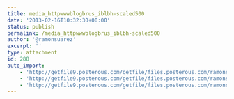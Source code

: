 ```yaml
---
title: media_httpwwwblogbrus_iblbh-scaled500
date: '2013-02-16T10:32:30+00:00'
status: publish
permalink: /media_httpwwwblogbrus_iblbh-scaled500
author: '@ramonsuarez'
excerpt: ''
type: attachment
id: 288
auto_import:
    - 'http://getfile9.posterous.com/getfile/files.posterous.com/ramonsuarez/rbjFylurgfqyCiDpJDcBtIpncyybbsqfsslCczxewGajxhEjtnlErwEkuawy/media_httpwwwblogbrus_iblBH.png.scaled500.png'
    - 'http://getfile9.posterous.com/getfile/files.posterous.com/ramonsuarez/rbjFylurgfqyCiDpJDcBtIpncyybbsqfsslCczxewGajxhEjtnlErwEkuawy/media_httpwwwblogbrus_iblBH.png.scaled500.png'
    - 'http://getfile9.posterous.com/getfile/files.posterous.com/ramonsuarez/rbjFylurgfqyCiDpJDcBtIpncyybbsqfsslCczxewGajxhEjtnlErwEkuawy/media_httpwwwblogbrus_iblBH.png.scaled500.png'
---
```

<!DOCTYPE html PUBLIC "-//W3C//DTD HTML 4.0 Transitional//EN" "http://www.w3.org/TR/REC-html40/loose.dtd">
<?xml encoding="UTF-8">
